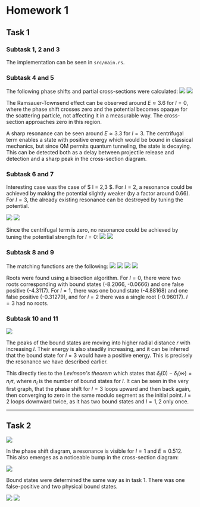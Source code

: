 # Homework 1

## Task 1
### Subtask 1, 2 and 3
The implementation can be seen in `src/main.rs`.

### Subtask 4 and 5
The following phase shifts and partial cross-sections were calculated:
![](img/t1_phase-shift.png)
![](img/t1_cross-sections.png)

The Ramsauer-Townsend effect can be observed around $E \approx 3.6$ for $l = 0$, where the phase shift crosses zero and the potential becomes opaque for the scattering particle, not affecting it in a measurable way. The cross-section approaches zero in this region.

A sharp resonance can be seen around $E \approx 3.3$ for $l = 3$. The centrifugal term enables a state with positive energy which would be bound in classical mechanics, but since QM permits quantum tunneling, the state is decaying. This can be detected both as a delay between projectile release and detection and a sharp peak in the cross-section diagram.


### Subtask 6 and 7
Interesting case was the case of $ l = 2,3 $. For $l = 2$, a resonance could be achieved by making the potential slightly weaker (by a factor around 0.66). For $l = 3$, the already existing resonance can be destroyed by tuning the potential.

![](img/t1_l2_ps.png)
![](img/t1_l3_ps.png)

Since the centrifugal term is zero, no resonance could be achieved by tuning the potential strength for $l = 0$:
![](img/t1_l0_ps.png)
![](img/t1_l0_cs.png)

### Subtask 8 and 9
The matching functions are the following:
![](img/t1_f0.png)
![](img/t1_f1.png)
![](img/t1_f2.png)
![](img/t1_f3.png)

Roots were found using a bisection algorithm. For $l = 0$, there were two roots corresponding with bound states (-8.2066, -0.0666) and one false positive (-4.3117). For $l = 1$, there was one bound state (-4.88168) and one false positive (-0.31279), and for $l = 2$ there was a single root (-0.96017). $l = 3$ had no roots.

### Subtask 10 and 11
![](img/t1_bound-states.png)

The peaks of the bound states are moving into higher radial distance $r$ with increasing $l$. Their energy is also steadily increasing, and it can be inferred that the bound state for $l = 3$ would have a positive energy. This is precisely the resonance we have described earlier.

This directly ties to the _Levinson's theorem_ which states that $\delta_l(0) - \delta_l(\infty) = n_l \pi$, where $n_l$ is the number of bound states for $l$. It can be seen in the very first graph, that the phase shift for $l=3$ loops upward and then back again, then converging to zero in the same modulo segment as the initial point. $l=2$ loops downward twice, as it has two bound states and $l=1,2$ only once.

---


## Task 2
![](img/t2_phase-shift.png)

In the phase shift diagram, a resonance is visible for $l = 1$ and $E \approx 0.512$. This also emerges as a noticeable bump in the cross-section diagram:

![](img/t2_cross-sections.png)

Bound states were determined the same way as in task 1. There was one false-positive and two physical bound states.

![](img/t2_f.png)
![](img/t2_bound-states.png)
